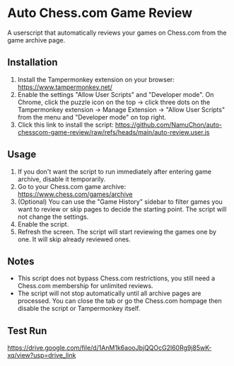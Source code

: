 # Auto Chess.com Game Review

A userscript that automatically reviews your games on Chess.com from the game archive page.

## Installation

1. Install the Tampermonkey extension on your browser: https://www.tampermonkey.net/
2. Enable the settings "Allow User Scripts" and "Developer mode". On Chrome, click the puzzle icon on the top -> click three dots on the Tampermonkey extension -> Manage Extension -> "Allow User Scripts" from the menu and "Developer mode" on top right.
3. Click this link to install the script: https://github.com/NamuChon/auto-chesscom-game-review/raw/refs/heads/main/auto-review.user.js

## Usage

1. If you don't want the script to run immediately after entering game archive, disable it temporarily.
2. Go to your Chess.com game archive: https://www.chess.com/games/archive
3. (Optional) You can use the "Game History" sidebar to filter games you want to review or skip pages to decide the starting point. The script will not change the settings.
4. Enable the script.
5. Refresh the screen. The script will start reviewing the games one by one. It will skip already reviewed ones.

## Notes

- This script does not bypass Chess.com restrictions, you still need a Chess.com membership for unlimited reviews.
- The script will not stop automatically until all archive pages are processed. You can close the tab or go the Chess.com hompage then disable the script or Tampermonkey itself.

## Test Run
https://drive.google.com/file/d/1AnM1k6aooJbjQQOcG2l60Rg9j85wK-xq/view?usp=drive_link
